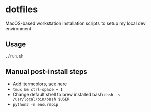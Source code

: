 # dotfiles

MacOS-based workstation installation scripts to setup my local dev environment.

## Usage

`./run.sh`

## Manual post-install steps

* Add itermcolors, [see here](https://iterm2colorschemes.com/)
* `tmux && ctrl-space + I`
* Change default shell to brew installed bash `chsh -s /usr/local/bin/bash $USER`
* `python3 -m ensurepip`

